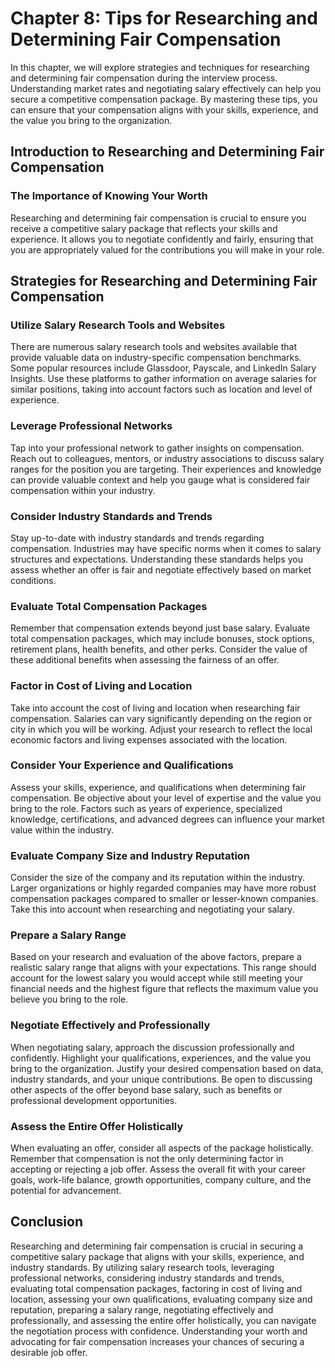 Chapter 8: Tips for Researching and Determining Fair Compensation
=================================================================

In this chapter, we will explore strategies and techniques for researching and determining fair compensation during the interview process. Understanding market rates and negotiating salary effectively can help you secure a competitive compensation package. By mastering these tips, you can ensure that your compensation aligns with your skills, experience, and the value you bring to the organization.

Introduction to Researching and Determining Fair Compensation
-------------------------------------------------------------

### The Importance of Knowing Your Worth

Researching and determining fair compensation is crucial to ensure you receive a competitive salary package that reflects your skills and experience. It allows you to negotiate confidently and fairly, ensuring that you are appropriately valued for the contributions you will make in your role.

Strategies for Researching and Determining Fair Compensation
------------------------------------------------------------

### Utilize Salary Research Tools and Websites

There are numerous salary research tools and websites available that provide valuable data on industry-specific compensation benchmarks. Some popular resources include Glassdoor, Payscale, and LinkedIn Salary Insights. Use these platforms to gather information on average salaries for similar positions, taking into account factors such as location and level of experience.

### Leverage Professional Networks

Tap into your professional network to gather insights on compensation. Reach out to colleagues, mentors, or industry associations to discuss salary ranges for the position you are targeting. Their experiences and knowledge can provide valuable context and help you gauge what is considered fair compensation within your industry.

### Consider Industry Standards and Trends

Stay up-to-date with industry standards and trends regarding compensation. Industries may have specific norms when it comes to salary structures and expectations. Understanding these standards helps you assess whether an offer is fair and negotiate effectively based on market conditions.

### Evaluate Total Compensation Packages

Remember that compensation extends beyond just base salary. Evaluate total compensation packages, which may include bonuses, stock options, retirement plans, health benefits, and other perks. Consider the value of these additional benefits when assessing the fairness of an offer.

### Factor in Cost of Living and Location

Take into account the cost of living and location when researching fair compensation. Salaries can vary significantly depending on the region or city in which you will be working. Adjust your research to reflect the local economic factors and living expenses associated with the location.

### Consider Your Experience and Qualifications

Assess your skills, experience, and qualifications when determining fair compensation. Be objective about your level of expertise and the value you bring to the role. Factors such as years of experience, specialized knowledge, certifications, and advanced degrees can influence your market value within the industry.

### Evaluate Company Size and Industry Reputation

Consider the size of the company and its reputation within the industry. Larger organizations or highly regarded companies may have more robust compensation packages compared to smaller or lesser-known companies. Take this into account when researching and negotiating your salary.

### Prepare a Salary Range

Based on your research and evaluation of the above factors, prepare a realistic salary range that aligns with your expectations. This range should account for the lowest salary you would accept while still meeting your financial needs and the highest figure that reflects the maximum value you believe you bring to the role.

### Negotiate Effectively and Professionally

When negotiating salary, approach the discussion professionally and confidently. Highlight your qualifications, experiences, and the value you bring to the organization. Justify your desired compensation based on data, industry standards, and your unique contributions. Be open to discussing other aspects of the offer beyond base salary, such as benefits or professional development opportunities.

### Assess the Entire Offer Holistically

When evaluating an offer, consider all aspects of the package holistically. Remember that compensation is not the only determining factor in accepting or rejecting a job offer. Assess the overall fit with your career goals, work-life balance, growth opportunities, company culture, and the potential for advancement.

Conclusion
----------

Researching and determining fair compensation is crucial in securing a competitive salary package that aligns with your skills, experience, and industry standards. By utilizing salary research tools, leveraging professional networks, considering industry standards and trends, evaluating total compensation packages, factoring in cost of living and location, assessing your own qualifications, evaluating company size and reputation, preparing a salary range, negotiating effectively and professionally, and assessing the entire offer holistically, you can navigate the negotiation process with confidence. Understanding your worth and advocating for fair compensation increases your chances of securing a desirable job offer.
